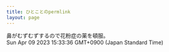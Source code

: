 ```yaml
---
title: ひとことのpermlink
layout: page
---
```

<div class="box" dt="1681022016638">
  鼻がむずむずするので花粉症の薬を頓服。
  <div class="content is-small">Sun Apr 09 2023 15:33:36 GMT+0900 (Japan Standard Time)</div>
</div>
